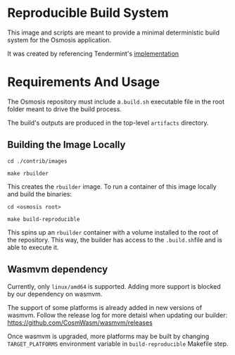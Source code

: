 # Reproducible Build System

This image and scripts are meant to provide a minimal deterministic
build system for the Osmosis application.

It was created by referencing Tendermint's [implementation](https://github.com/tendermint/images/blob/cf0d1a9f3731e30540bbfa36a36d13e4dcccf5eb/rbuilder/README.md)

# Requirements And Usage

The Osmosis repository must include a`.build.sh` executable file
in the root folder meant to drive the build process.

The build's outputs are produced in the top-level `artifacts` directory.

## Building the Image Locally

```
cd ./contrib/images

make rbuilder
```

This creates the `rbuilder` image. To run a container of this image locally and build the binaries:

```
cd <osmosis root>

make build-reproducible
```

This spins up an `rbuilder` container with a volume installed to the
root of the repository. This way, the builder has access to the `.build.sh`file and is
able to execute it.

## Wasmvm dependency

Currently, only `linux/amd64` is supported. Adding more support is blocked by our dependency on wasmvm.

The support of some platforms is already added in new versions of wasmvm.
Follow the release log for more detaisl when updating our builder:
<https://github.com/CosmWasm/wasmvm/releases>

Once wasmvm is upgraded, more platforms may be built by changing
`TARGET_PLATFORMS` environment variable in `build-reproducible`
Makefile step.
